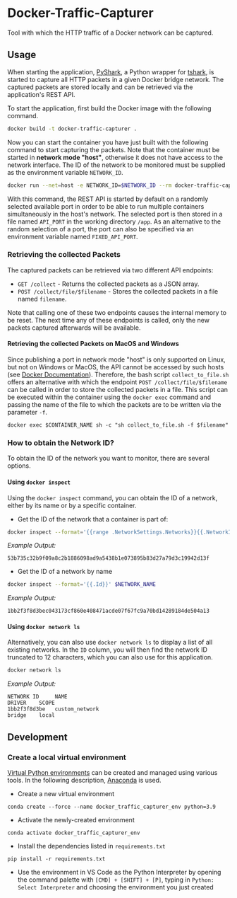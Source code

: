 # Docker-Traffic-Capturer
Tool with which the HTTP traffic of a Docker network can be captured.

## Usage
When starting the application, [PyShark](https://kiminewt.github.io/pyshark/), a Python wrapper for [tshark](https://www.wireshark.org/docs/man-pages/tshark.html), is started to capture all HTTP packets in a given Docker bridge network.
The captured packets are stored locally and can be retrieved via the application's REST API.

To start the application, first build the Docker image with the following command.
```sh
docker build -t docker-traffic-capturer .
```

Now you can start the container you have just built with the following command to start capturing the packets.
Note that the container must be started in **network mode "host"**, otherwise it does not have access to the network interface.
The ID of the network to be monitored must be supplied as the environment variable `NETWORK_ID`.
```sh
docker run --net=host -e NETWORK_ID=$NETWORK_ID --rm docker-traffic-capturer
```

With this command, the REST API is started by default on a randomly selected available port in order to be able to run multiple containers simultaneously in the host's network.
The selected port is then stored in a file named `API_PORT` in the working directory `/app`.
As an alternative to the random selection of a port, the port can also be specified via an environment variable named `FIXED_API_PORT`.

### Retrieving the collected Packets
The captured packets can be retrieved via two different API endpoints:
- `GET /collect` - Returns the collected packets as a JSON array.
- `POST /collect/file/$filename` - Stores the collected packets in a file named `filename`.

Note that calling one of these two endpoints causes the internal memory to be reset.
The next time any of these endpoints is called, only the new packets captured afterwards will be available.

#### Retrieving the collected Packets on MacOS and Windows
Since publishing a port in network mode "host" is only supported on Linux, but not on Windows or MacOS, the API cannot be accessed by such hosts (see [Docker Documentation](https://docs.docker.com/network/drivers/host/)).
Therefore, the bash script `collect_to_file.sh` offers an alternative with which the endpoint `POST /collect/file/$filename` can be called in order to store the collected packets in a file.
This script can be executed within the container using the `docker exec` command and passing the name of the file to which the packets are to be written via the parameter `-f`.

```
docker exec $CONTAINER_NAME sh -c "sh collect_to_file.sh -f $filename"
```

### How to obtain the Network ID?
To obtain the ID of the network you want to monitor, there are several options.

#### Using `docker inspect`
Using the `docker inspect` command, you can obtain the ID of a network, either by its name or by a specific container.

- Get the ID of the network that a container is part of:
```sh
docker inspect --format='{{range .NetworkSettings.Networks}}{{.NetworkID}}{{end}}' $CONTAINER_ID
```

*Example Output:*
```
53b735c32b9f09a8c2b1886098ad9a5438b1e073895b83d27a79d3c19942d13f
```

- Get the ID of a network by name
```sh
docker inspect --format='{{.Id}}' $NETWORK_NAME
```

*Example Output:*
```
1bb2f3f8d3bec043173cf860e408471acde07f67fc9a70bd14289184de504a13
```

#### Using `docker network ls`
Alternatively, you can also use `docker network ls` to display a list of all existing networks.
In the `ID` column, you will then find the network ID truncated to 12 characters, which you can also use for this application.
```sh
docker network ls
```

*Example Output:*
```
NETWORK ID     NAME                                                     DRIVER    SCOPE
1bb2f3f8d3be   custom_network                                           bridge    local
```

## Development
### Create a local virtual environment
[Virtual Python environments](https://docs.python.org/3/library/venv.html) can be created and managed using various tools.
In the following description, [Anaconda](https://docs.anaconda.com/) is used.

- Create a new virtual environment

```
conda create --force --name docker_traffic_capturer_env python=3.9
```

- Activate the newly-created environment

```
conda activate docker_traffic_capturer_env
```

- Install the dependencies listed in `requirements.txt`

```
pip install -r requirements.txt
```

- Use the environment in VS Code as the Python Interpreter by opening the command palette with `[CMD] + [SHIFT] + [P]`, typing in `Python: Select Interpreter` and choosing the environment you just created
